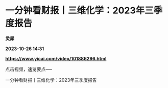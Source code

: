 # 一分钟看财报丨三维化学：2023年三季度报告
**灵犀**

**2023-10-26 14:31**

**https://www.yicai.com/video/101886296.html**

点击视频，速览要点──

一分钟看财报丨三维化学：2023年三季度报告